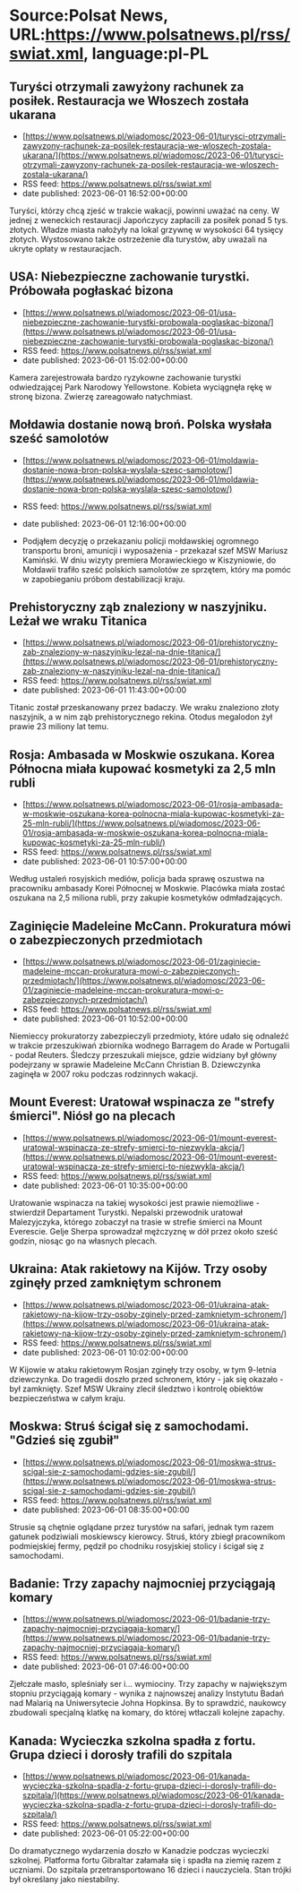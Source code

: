 # Source:Polsat News, URL:https://www.polsatnews.pl/rss/swiat.xml, language:pl-PL

## Turyści otrzymali zawyżony rachunek za posiłek. Restauracja we Włoszech została ukarana
 - [https://www.polsatnews.pl/wiadomosc/2023-06-01/turysci-otrzymali-zawyzony-rachunek-za-posilek-restauracja-we-wloszech-zostala-ukarana/](https://www.polsatnews.pl/wiadomosc/2023-06-01/turysci-otrzymali-zawyzony-rachunek-za-posilek-restauracja-we-wloszech-zostala-ukarana/)
 - RSS feed: https://www.polsatnews.pl/rss/swiat.xml
 - date published: 2023-06-01 16:52:00+00:00

Turyści, którzy chcą zjeść w trakcie wakacji, powinni uważać na ceny. W jednej z weneckich restauracji Japończycy zapłacili za posiłek ponad 5 tys. złotych. Władze miasta nałożyły na lokal grzywnę w wysokości 64 tysięcy złotych. Wystosowano także ostrzeżenie dla turystów, aby uważali na ukryte opłaty w restauracjach.

## USA: Niebezpieczne zachowanie turystki. Próbowała pogłaskać bizona
 - [https://www.polsatnews.pl/wiadomosc/2023-06-01/usa-niebezpieczne-zachowanie-turystki-probowala-poglaskac-bizona/](https://www.polsatnews.pl/wiadomosc/2023-06-01/usa-niebezpieczne-zachowanie-turystki-probowala-poglaskac-bizona/)
 - RSS feed: https://www.polsatnews.pl/rss/swiat.xml
 - date published: 2023-06-01 15:02:00+00:00

Kamera zarejestrowała bardzo ryzykowne zachowanie turystki odwiedzającej Park Narodowy Yellowstone. Kobieta wyciągnęła rękę w stronę bizona. Zwierzę zareagowało natychmiast.

## Mołdawia dostanie nową broń. Polska wysłała sześć samolotów
 - [https://www.polsatnews.pl/wiadomosc/2023-06-01/moldawia-dostanie-nowa-bron-polska-wyslala-szesc-samolotow/](https://www.polsatnews.pl/wiadomosc/2023-06-01/moldawia-dostanie-nowa-bron-polska-wyslala-szesc-samolotow/)
 - RSS feed: https://www.polsatnews.pl/rss/swiat.xml
 - date published: 2023-06-01 12:16:00+00:00

- Podjąłem decyzję o przekazaniu policji mołdawskiej ogromnego transportu broni, amunicji i wyposażenia - przekazał szef MSW Mariusz Kamiński. W dniu wizyty premiera Morawieckiego w Kiszyniowie, do Mołdawii trafiło sześć polskich samolotów ze sprzętem, który ma pomóc w zapobieganiu próbom destabilizacji kraju.

## Prehistoryczny ząb znaleziony w naszyjniku. Leżał we wraku Titanica
 - [https://www.polsatnews.pl/wiadomosc/2023-06-01/prehistoryczny-zab-znaleziony-w-naszyjniku-lezal-na-dnie-titanica/](https://www.polsatnews.pl/wiadomosc/2023-06-01/prehistoryczny-zab-znaleziony-w-naszyjniku-lezal-na-dnie-titanica/)
 - RSS feed: https://www.polsatnews.pl/rss/swiat.xml
 - date published: 2023-06-01 11:43:00+00:00

Titanic został przeskanowany przez badaczy. We wraku znaleziono złoty naszyjnik, a w nim ząb prehistorycznego rekina. Otodus megalodon żył prawie 23 miliony lat temu.

## Rosja: Ambasada w Moskwie oszukana. Korea Północna miała kupować kosmetyki za 2,5 mln rubli
 - [https://www.polsatnews.pl/wiadomosc/2023-06-01/rosja-ambasada-w-moskwie-oszukana-korea-polnocna-miala-kupowac-kosmetyki-za-25-mln-rubli/](https://www.polsatnews.pl/wiadomosc/2023-06-01/rosja-ambasada-w-moskwie-oszukana-korea-polnocna-miala-kupowac-kosmetyki-za-25-mln-rubli/)
 - RSS feed: https://www.polsatnews.pl/rss/swiat.xml
 - date published: 2023-06-01 10:57:00+00:00

Według ustaleń rosyjskich mediów, policja bada sprawę oszustwa na pracowniku ambasady Korei Północnej w Moskwie. Placówka miała zostać oszukana na 2,5 miliona rubli, przy zakupie kosmetyków odmładzających.

## Zaginięcie Madeleine McCann. Prokuratura mówi o zabezpieczonych przedmiotach
 - [https://www.polsatnews.pl/wiadomosc/2023-06-01/zaginiecie-madeleine-mccan-prokuratura-mowi-o-zabezpieczonych-przedmiotach/](https://www.polsatnews.pl/wiadomosc/2023-06-01/zaginiecie-madeleine-mccan-prokuratura-mowi-o-zabezpieczonych-przedmiotach/)
 - RSS feed: https://www.polsatnews.pl/rss/swiat.xml
 - date published: 2023-06-01 10:52:00+00:00

Niemieccy prokuratorzy zabezpieczyli przedmioty, które udało się odnaleźć w trakcie przeszukiwań zbiornika wodnego Barragem do Arade w Portugalii - podał Reuters. Śledczy przeszukali miejsce, gdzie widziany był główny podejrzany w sprawie Madeleine McCann Christian B. Dziewczynka zaginęła w 2007 roku podczas rodzinnych wakacji.

## Mount Everest: Uratował wspinacza ze "strefy śmierci". Niósł go na plecach
 - [https://www.polsatnews.pl/wiadomosc/2023-06-01/mount-everest-uratowal-wspinacza-ze-strefy-smierci-to-niezwykla-akcja/](https://www.polsatnews.pl/wiadomosc/2023-06-01/mount-everest-uratowal-wspinacza-ze-strefy-smierci-to-niezwykla-akcja/)
 - RSS feed: https://www.polsatnews.pl/rss/swiat.xml
 - date published: 2023-06-01 10:35:00+00:00

Uratowanie wspinacza na takiej wysokości jest prawie niemożliwe - stwierdził Departament Turystki. Nepalski przewodnik uratował Malezyjczyka, którego zobaczył na trasie w strefie śmierci na Mount Everescie. Gelje Sherpa sprowadzał mężczyznę w dół przez około sześć godzin, niosąc go na własnych plecach.

## Ukraina: Atak rakietowy na Kijów. Trzy osoby zginęły przed zamkniętym schronem
 - [https://www.polsatnews.pl/wiadomosc/2023-06-01/ukraina-atak-rakietowy-na-kijow-trzy-osoby-zginely-przed-zamknietym-schronem/](https://www.polsatnews.pl/wiadomosc/2023-06-01/ukraina-atak-rakietowy-na-kijow-trzy-osoby-zginely-przed-zamknietym-schronem/)
 - RSS feed: https://www.polsatnews.pl/rss/swiat.xml
 - date published: 2023-06-01 10:02:00+00:00

W Kijowie w ataku rakietowym Rosjan zginęły trzy osoby, w tym 9-letnia dziewczynka. Do tragedii doszło przed schronem, który - jak się okazało - był zamknięty. Szef MSW Ukrainy zlecił śledztwo i kontrolę obiektów bezpieczeństwa w całym kraju.

## Moskwa: Struś ścigał się z samochodami. "Gdzieś się zgubił"
 - [https://www.polsatnews.pl/wiadomosc/2023-06-01/moskwa-strus-scigal-sie-z-samochodami-gdzies-sie-zgubil/](https://www.polsatnews.pl/wiadomosc/2023-06-01/moskwa-strus-scigal-sie-z-samochodami-gdzies-sie-zgubil/)
 - RSS feed: https://www.polsatnews.pl/rss/swiat.xml
 - date published: 2023-06-01 08:35:00+00:00

Strusie są chętnie oglądane przez turystów na safari, jednak tym razem gatunek podziwiali moskiewscy kierowcy. Struś, który zbiegł pracownikom podmiejskiej fermy, pędził po chodniku rosyjskiej stolicy i ścigał się z samochodami.

## Badanie: Trzy zapachy najmocniej przyciągają komary
 - [https://www.polsatnews.pl/wiadomosc/2023-06-01/badanie-trzy-zapachy-najmocniej-przyciagaja-komary/](https://www.polsatnews.pl/wiadomosc/2023-06-01/badanie-trzy-zapachy-najmocniej-przyciagaja-komary/)
 - RSS feed: https://www.polsatnews.pl/rss/swiat.xml
 - date published: 2023-06-01 07:46:00+00:00

Zjełczałe masło, spleśniały ser i... wymiociny. Trzy zapachy w największym stopniu przyciągają komary - wynika z najnowszej analizy Instytutu Badań nad Malarią na Uniwersytecie Johna Hopkinsa. By to sprawdzić, naukowcy zbudowali specjalną klatkę na komary, do której wtłaczali kolejne zapachy.

## Kanada: Wycieczka szkolna spadła z fortu. Grupa dzieci i dorosły trafili do szpitala
 - [https://www.polsatnews.pl/wiadomosc/2023-06-01/kanada-wycieczka-szkolna-spadla-z-fortu-grupa-dzieci-i-dorosly-trafili-do-szpitala/](https://www.polsatnews.pl/wiadomosc/2023-06-01/kanada-wycieczka-szkolna-spadla-z-fortu-grupa-dzieci-i-dorosly-trafili-do-szpitala/)
 - RSS feed: https://www.polsatnews.pl/rss/swiat.xml
 - date published: 2023-06-01 05:22:00+00:00

Do dramatycznego wydarzenia doszło w Kanadzie podczas wycieczki szkolnej. Platforma fortu Gibraltar załamała się i spadła na ziemię razem z uczniami. Do szpitala przetransportowano 16 dzieci i nauczyciela. Stan trójki był określany jako niestabilny.


